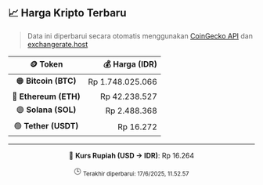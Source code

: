 

<!-- HARGA_KRIPTO -->
## 📈 Harga Kripto Terbaru

> Data ini diperbarui secara otomatis menggunakan [CoinGecko API](https://www.coingecko.com/) dan [exchangerate.host](https://exchangerate.host/)

<div align="center">

| 🪙 Token | 💰 Harga (IDR) |
|:------:|---------------:|
| 🟠 **Bitcoin (BTC)**   | Rp 1.748.025.066 |
| 🔵 **Ethereum (ETH)**  | Rp 42.238.527 |
| 🟣 **Solana (SOL)**    | Rp 2.488.368 |
| 🟢 **Tether (USDT)**   | Rp 16.272 |

---

💱 **Kurs Rupiah (USD → IDR)**: Rp 16.264

🕒 <sub>Terakhir diperbarui: 17/6/2025, 11.52.57</sub>

</div>
<!-- /HARGA_KRIPTO -->